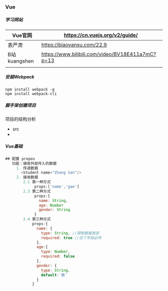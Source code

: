 ### Vue

##### 学习网站

| Vue官网      | https://cn.vuejs.org/v2/guide/                   |
| ------------ | ------------------------------------------------ |
| 表严肃       | https://biaoyansu.com/22.9                       |
| B站kuangshen | https://www.bilibili.com/video/BV18E411a7mC?p=13 |
|              |                                                  |

##### 安装Webpack

```shell
npm install webpack -g
npm install webpack-cli 
```



##### 脚手架创建项目

项目的结构分析

- src
-

##### Vue基础

```javascript
## 配置 propos 
   功能：接收外部传入的数据
     1. 传递数据
       <Student name="Zhang San"/>
     2. 接收数据
        2.1 第一种方式
             props:['name','gae']
        2.3 第二种方式
             props:{
               name: String,
               age: Number
               gender: String
             }
        2.4 第三种方式
            props:{
              name: {
                type: String, //限制数据类型
                required: true //这个字段必传
              },
              age:{
                type: Number,
                required: false
              },
              gender: {
                type: String,
                default:'男'
              }
            }
```

